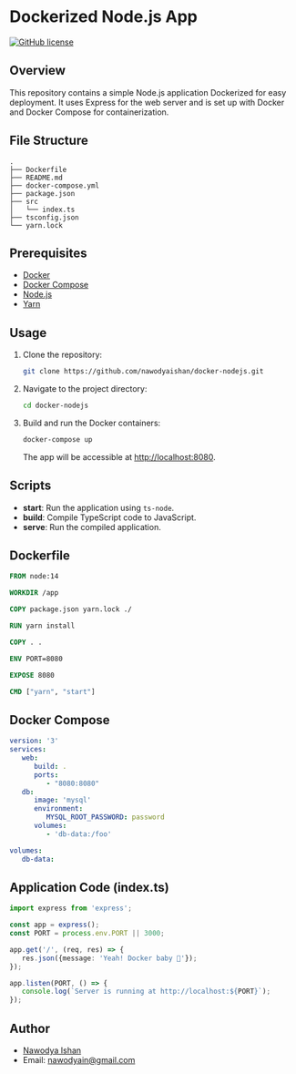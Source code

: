 # Dockerized Node.js App

[![GitHub license](https://img.shields.io/badge/license-MIT-blue.svg)](https://github.com/nawodyaishan/docker-nodejs/blob/main/LICENSE)

## Overview

This repository contains a simple Node.js application Dockerized for easy deployment. It uses Express for the web server
and is set up with Docker and Docker Compose for containerization.

## File Structure

```
.
├── Dockerfile
├── README.md
├── docker-compose.yml
├── package.json
├── src
│   └── index.ts
├── tsconfig.json
└── yarn.lock
```

## Prerequisites

- [Docker](https://docs.docker.com/get-docker/)
- [Docker Compose](https://docs.docker.com/compose/install/)
- [Node.js](https://nodejs.org/)
- [Yarn](https://yarnpkg.com/)

## Usage

1. Clone the repository:

   ```bash
   git clone https://github.com/nawodyaishan/docker-nodejs.git
   ```

2. Navigate to the project directory:

   ```bash
   cd docker-nodejs
   ```

3. Build and run the Docker containers:

   ```bash
   docker-compose up
   ```

   The app will be accessible at [http://localhost:8080](http://localhost:8080).

## Scripts

- **start**: Run the application using `ts-node`.
- **build**: Compile TypeScript code to JavaScript.
- **serve**: Run the compiled application.

## Dockerfile

```Dockerfile
FROM node:14

WORKDIR /app

COPY package.json yarn.lock ./

RUN yarn install

COPY . .

ENV PORT=8080

EXPOSE 8080

CMD ["yarn", "start"]
```

## Docker Compose

```yaml
version: '3'
services:
   web:
      build: .
      ports:
         - "8080:8080"
   db:
      image: 'mysql'
      environment:
         MYSQL_ROOT_PASSWORD: password
      volumes:
         - 'db-data:/foo'

volumes:
   db-data:
```

## Application Code (index.ts)

```typescript
import express from 'express';

const app = express();
const PORT = process.env.PORT || 3000;

app.get('/', (req, res) => {
   res.json({message: 'Yeah! Docker baby 🐳'});
});

app.listen(PORT, () => {
   console.log(`Server is running at http://localhost:${PORT}`);
});
```

## Author

- [Nawodya Ishan](https://github.com/nawodyaishan)
- Email: nawodyain@gmail.com


